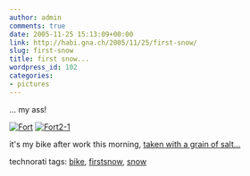 ```yaml
---
author: admin
comments: true
date: 2005-11-25 15:13:09+00:00
link: http://habi.gna.ch/2005/11/25/first-snow/
slug: first-snow
title: first snow...
wordpress_id: 102
categories:
- pictures
---
```



... my ass!
  
[![Fort](http://habi.gna.ch/blog/images/fort-tm.jpg)](http://habi.gna.ch/blog/images/fort.jpg) [![Fort2-1](http://habi.gna.ch/blog/images/fort2-1-tm.jpg)](http://habi.gna.ch/blog/images/fort2-1.jpg)


  

it's my bike after work this morning, [taken with a grain of salt...](http://hymnos.blogspot.com/2005/11/soviel-zum-thema-vielfalt-in-schweizer.html)





technorati tags: [bike](http://www.technorati.com/tag/bike), [firstsnow](http://www.technorati.com/tag/firstsnow), [snow](http://www.technorati.com/tag/snow)
